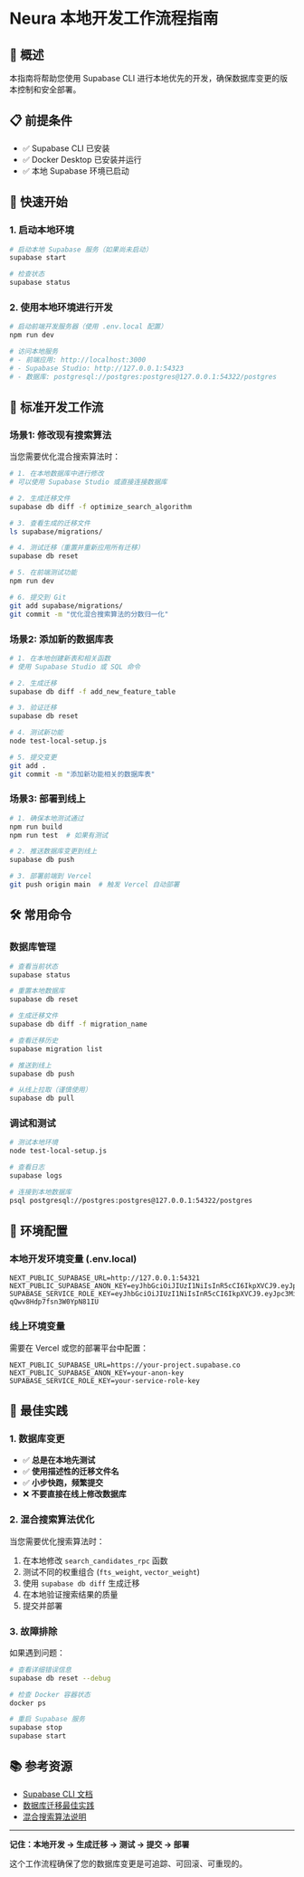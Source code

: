 # Neura 本地开发工作流程指南

## 🎯 概述

本指南将帮助您使用 Supabase CLI 进行本地优先的开发，确保数据库变更的版本控制和安全部署。

## 📋 前提条件

- ✅ Supabase CLI 已安装
- ✅ Docker Desktop 已安装并运行
- ✅ 本地 Supabase 环境已启动

## 🚀 快速开始

### 1. 启动本地环境

```bash
# 启动本地 Supabase 服务（如果尚未启动）
supabase start

# 检查状态
supabase status
```

### 2. 使用本地环境进行开发

```bash
# 启动前端开发服务器（使用 .env.local 配置）
npm run dev

# 访问本地服务
# - 前端应用: http://localhost:3000
# - Supabase Studio: http://127.0.0.1:54323
# - 数据库: postgresql://postgres:postgres@127.0.0.1:54322/postgres
```

## 🔄 标准开发工作流

### 场景1: 修改现有搜索算法

当您需要优化混合搜索算法时：

```bash
# 1. 在本地数据库中进行修改
# 可以使用 Supabase Studio 或直接连接数据库

# 2. 生成迁移文件
supabase db diff -f optimize_search_algorithm

# 3. 查看生成的迁移文件
ls supabase/migrations/

# 4. 测试迁移（重置并重新应用所有迁移）
supabase db reset

# 5. 在前端测试功能
npm run dev

# 6. 提交到 Git
git add supabase/migrations/
git commit -m "优化混合搜索算法的分数归一化"
```

### 场景2: 添加新的数据库表

```bash
# 1. 在本地创建新表和相关函数
# 使用 Supabase Studio 或 SQL 命令

# 2. 生成迁移
supabase db diff -f add_new_feature_table

# 3. 验证迁移
supabase db reset

# 4. 测试新功能
node test-local-setup.js

# 5. 提交变更
git add .
git commit -m "添加新功能相关的数据库表"
```

### 场景3: 部署到线上

```bash
# 1. 确保本地测试通过
npm run build
npm run test  # 如果有测试

# 2. 推送数据库变更到线上
supabase db push

# 3. 部署前端到 Vercel
git push origin main  # 触发 Vercel 自动部署
```

## 🛠️ 常用命令

### 数据库管理

```bash
# 查看当前状态
supabase status

# 重置本地数据库
supabase db reset

# 生成迁移文件
supabase db diff -f migration_name

# 查看迁移历史
supabase migration list

# 推送到线上
supabase db push

# 从线上拉取（谨慎使用）
supabase db pull
```

### 调试和测试

```bash
# 测试本地环境
node test-local-setup.js

# 查看日志
supabase logs

# 连接到本地数据库
psql postgresql://postgres:postgres@127.0.0.1:54322/postgres
```

## 🔧 环境配置

### 本地开发环境变量 (.env.local)

```env
NEXT_PUBLIC_SUPABASE_URL=http://127.0.0.1:54321
NEXT_PUBLIC_SUPABASE_ANON_KEY=eyJhbGciOiJIUzI1NiIsInR5cCI6IkpXVCJ9.eyJpc3MiOiJzdXBhYmFzZS1kZW1vIiwicm9sZSI6ImFub24iLCJleHAiOjE5ODM4MTI5OTZ9.CRXP1A7WOeoJeXxjNni43kdQwgnWNReilDMblYTn_I0
SUPABASE_SERVICE_ROLE_KEY=eyJhbGciOiJIUzI1NiIsInR5cCI6IkpXVCJ9.eyJpc3MiOiJzdXBhYmFzZS1kZW1vIiwicm9sZSI6InNlcnZpY2Vfcm9sZSIsImV4cCI6MTk4MzgxMjk5Nn0.EGIM96RAZx35lJzdJsyH-qQwv8Hdp7fsn3W0YpN81IU
```

### 线上环境变量

需要在 Vercel 或您的部署平台中配置：

```env
NEXT_PUBLIC_SUPABASE_URL=https://your-project.supabase.co
NEXT_PUBLIC_SUPABASE_ANON_KEY=your-anon-key
SUPABASE_SERVICE_ROLE_KEY=your-service-role-key
```

## 🎯 最佳实践

### 1. 数据库变更

- ✅ **总是在本地先测试**
- ✅ **使用描述性的迁移文件名**
- ✅ **小步快跑，频繁提交**
- ❌ **不要直接在线上修改数据库**

### 2. 混合搜索算法优化

当您需要优化搜索算法时：

1. 在本地修改 `search_candidates_rpc` 函数
2. 测试不同的权重组合 (`fts_weight`, `vector_weight`)
3. 使用 `supabase db diff` 生成迁移
4. 在本地验证搜索结果的质量
5. 提交并部署

### 3. 故障排除

如果遇到问题：

```bash
# 查看详细错误信息
supabase db reset --debug

# 检查 Docker 容器状态
docker ps

# 重启 Supabase 服务
supabase stop
supabase start
```

## 📚 参考资源

- [Supabase CLI 文档](https://supabase.com/docs/guides/cli)
- [数据库迁移最佳实践](https://supabase.com/docs/guides/cli/local-development)
- [混合搜索算法说明](./HYBRID_SEARCH_README.md)

---

**记住：本地开发 → 生成迁移 → 测试 → 提交 → 部署**

这个工作流程确保了您的数据库变更是可追踪、可回滚、可重现的。 